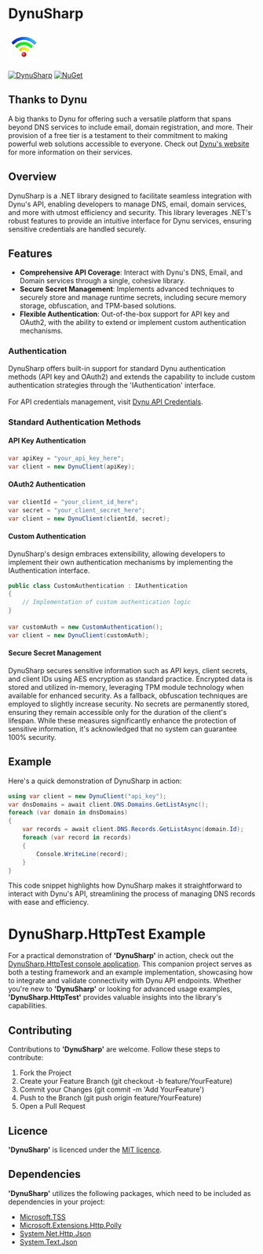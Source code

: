 # DynuSharp
<img width="64" height="auto" src="https://github.com/CwistSilver/DynuSharp/blob/main/icon.png">

[![DynuSharp](https://img.shields.io/nuget/vpre/DynuSharp.svg?cacheSeconds=3600&label=DynuSharp%20nuget)](https://www.nuget.org/packages/DynuSharp)
[![NuGet](https://img.shields.io/nuget/dt/DynuSharp.svg?cacheSeconds=3600&label=Downloads)](https://www.nuget.org/packages/DynuSharp)

## Thanks to Dynu
A big thanks to Dynu for offering such a versatile platform that spans beyond DNS services to include email, domain registration, and more. Their provision of a free tier is a testament to their commitment to making powerful web solutions accessible to everyone. Check out [Dynu's website](https://www.dynu.com) for more information on their services.

## Overview
DynuSharp is a .NET library designed to facilitate seamless integration with Dynu's API, enabling developers to manage DNS, email, domain services, and more with utmost efficiency and security. This library leverages .NET's robust features to provide an intuitive interface for Dynu services, ensuring sensitive credentials are handled securely.

## Features
- **Comprehensive API Coverage**: Interact with Dynu's DNS, Email, and Domain services through a single, cohesive library.
- **Secure Secret Management**: Implements advanced techniques to securely store and manage runtime secrets, including secure memory storage, obfuscation, and TPM-based solutions.
- **Flexible Authentication**: Out-of-the-box support for API key and OAuth2, with the ability to extend or implement custom authentication mechanisms.

### Authentication
DynuSharp offers built-in support for standard Dynu authentication methods (API key and OAuth2) and extends the capability to include custom authentication strategies through the 'IAuthentication' interface.<br/>
<br/>
For API credentials management, visit [Dynu API Credentials](https://www.dynu.com/en-US/ControlPanel/APICredentials).

### Standard Authentication Methods

#### API Key Authentication
```cs
var apiKey = "your_api_key_here";
var client = new DynuClient(apiKey);
```

#### OAuth2 Authentication
```cs
var clientId = "your_client_id_here";
var secret = "your_client_secret_here";
var client = new DynuClient(clientId, secret);
```

#### Custom Authentication
DynuSharp's design embraces extensibility, allowing developers to implement their own authentication mechanisms by implementing the IAuthentication interface.
```cs
public class CustomAuthentication : IAuthentication
{
    // Implementation of custom authentication logic
}

var customAuth = new CustomAuthentication();
var client = new DynuClient(customAuth);
```

#### Secure Secret Management
DynuSharp secures sensitive information such as API keys, client secrets, and client IDs using AES encryption as standard practice. Encrypted data is stored and utilized in-memory, leveraging TPM module technology when available for enhanced security. As a fallback, obfuscation techniques are employed to slightly increase security. No secrets are permanently stored, ensuring they remain accessible only for the duration of the client's lifespan. While these measures significantly enhance the protection of sensitive information, it's acknowledged that no system can guarantee 100% security.

## Example
Here's a quick demonstration of DynuSharp in action:
```cs
using var client = new DynuClient("api_key");
var dnsDomains = await client.DNS.Domains.GetListAsync();
foreach (var domain in dnsDomains)
{
    var records = await client.DNS.Records.GetListAsync(domain.Id);
    foreach (var record in records)
    {
        Console.WriteLine(record);
    }
}
```
This code snippet highlights how DynuSharp makes it straightforward to interact with Dynu's API, streamlining the process of managing DNS records with ease and efficiency.

# DynuSharp.HttpTest Example
For a practical demonstration of **'DynuSharp'** in action, check out the [DynuSharp.HttpTest console application](https://github.com/CwistSilver/DynuSharp.HttpTest). This companion project serves as both a testing framework and an example implementation, showcasing how to integrate and validate connectivity with Dynu API endpoints. Whether you're new to **'DynuSharp'** or looking for advanced usage examples, **'DynuSharp.HttpTest'** provides valuable insights into the library's capabilities.

## Contributing
Contributions to **'DynuSharp'** are welcome. Follow these steps to contribute:

1. Fork the Project
2. Create your Feature Branch (git checkout -b feature/YourFeature)
3. Commit your Changes (git commit -m 'Add YourFeature')
4. Push to the Branch (git push origin feature/YourFeature)
5. Open a Pull Request

## Licence
**'DynuSharp'** is licenced under the [MIT licence](LICENSE.txt).

## Dependencies
**'DynuSharp'** utilizes the following packages, which need to be included as dependencies in your project:

- [Microsoft.TSS](https://github.com/microsoft/TPM-2.0-Parser)
- [Microsoft.Extensions.Http.Polly](https://www.nuget.org/packages/Microsoft.Extensions.Http.Polly)
- [System.Net.Http.Json](https://www.nuget.org/packages/System.Net.Http.Json)
- [System.Text.Json](https://www.nuget.org/packages/System.Text.Json)
